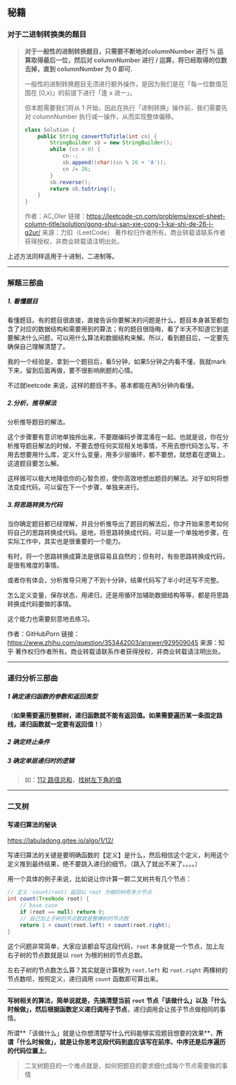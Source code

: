 ## 秘籍

### 对于二进制转换类的题目   

> **对于一般性的进制转换题目，只需要不断地对columnNumber 进行 % 运算取得最后一位，然后对 columnNumber 进行 / 运算，将已经取得的位数去掉，直到 columnNumber 为 0 即可.**
>
> 一般性的进制转换题目无须进行额外操作，是因为我们是在「每一位数值范围在 [0,x)」的前提下进行「逢 x 进一」。
>
> 但本题需要我们将从 1 开始，因此在执行「进制转换」操作前，我们需要先对 columnNumber 执行减一操作，从而实现整体偏移。
>
> ```java
> class Solution {
>     public String convertToTitle(int cn) {
>         StringBuilder sb = new StringBuilder();
>         while (cn > 0) {
>             cn--;
>             sb.append((char)(cn % 26 + 'A'));
>             cn /= 26;
>         }
>         sb.reverse();
>         return sb.toString();
>     }
> }
> ```
>
> 作者：AC_OIer
> 链接：https://leetcode-cn.com/problems/excel-sheet-column-title/solution/gong-shui-san-xie-cong-1-kai-shi-de-26-j-g2ur/
> 来源：力扣（LeetCode）
> 著作权归作者所有。商业转载请联系作者获得授权，非商业转载请注明出处。

上述方法同样适用于十进制，二进制等。



----

### 解题三部曲

##### **1. 看懂题目**

看懂题目。有的题目很直接，直接告诉你要解决的问题是什么，题目本身甚至都包含了对应的数据结构和需要用到的算法；有的题目很隐晦，看了半天不知道它到底要解决什么问题，可以用什么算法和数据结构来解。所以，看到题目后，一定要先确保自己理解清楚了。

我的一个经验是，拿到一个题目后，看5分钟，如果5分钟之内看不懂，我就mark 下来，留到后面再做，要不很影响刷题的心情。

不过就leetcode 来说，这样的题目不多。基本都能在再5分钟内看懂。

##### **2.分析，推导解法**

分析推导题目的解法。

这个步骤要有意识地单独拎出来，不要跟编码步骤混淆在一起。也就是说，你在分析推导题目解法的时候，不要去想任何实现相关地事情，不用去想代码怎么写，不用去想要用什么库，定义什么变量，用多少层循环，都不要想，就想着在逻辑上，这道题目要怎么解。

这样做可以极大地降低你的心智负担，使你高效地想出题目的解法。对于如何将想法变成代码，可以留在下一个步骤，单独来进行。

##### **3.将思路转换为代码**

当你确定题目都已经理解，并且分析推导出了题目的解法后，你才开始来思考如何将自己的思路转换成代码。是地，将思路转换成代码，可以是一个单独地步骤，在实际工作中，其实也是很重要的一个能力。

有时，将一个思路转换成算法是很容易且自然的；但有时，有些思路转换成代码，是很有难度的事情。

或者你有体会，分析推导只用了不到十分钟，结果代码写了半小时还写不完整。

怎么定义变量，保存状态，用递归，还是用循环加辅助数据结构等等，都是将思路转换成代码要做的事情。

这个能力也需要刻意地去练习。

作者：GitHubPorn
链接：https://www.zhihu.com/question/353442003/answer/929509045
来源：知乎
著作权归作者所有。商业转载请联系作者获得授权，非商业转载请注明出处。

---



### 递归分析三部曲 

##### 1 确定递归函数的参数和返回类型

（**如果需要遍历整颗树，递归函数就不能有返回值。如果需要遍历某一条固定路线，递归函数就一定要有返回值！**）

##### 2 确定终止条件

##### 3 确定单层递归时的逻辑

> 如：[112 路径总和](https://leetcode.cn/problems/path-sum/)，[找树左下角的值](https://mp.weixin.qq.com/s/MH2gbLvzQ91jHPKqiub0Nw)
>

---

### 二叉树

#### 写递归算法的秘诀  

https://labuladong.gitee.io/algo/1/12/

写递归算法的关键是要明确函数的【定义】是什么，然后相信这个定义，利用这个定义推到最终结果，绝不要跳入递归的细节。（跳入了就出不来了。。。。）  

用一个具体的例子来说，比如说让你计算一颗二叉树共有几个节点： 

```java
// 定义：count(root) 返回以 root 为根的树有多少节点
int count(TreeNode root) {
    // base case
    if (root == null) return 0;
    // 自己加上子树的节点数就是整棵树的节点数
    return 1 + count(root.left) + count(root.right);
}
```

这个问题非常简单，大家应该都会写这段代码，`root` 本身就是一个节点，加上左右子树的节点数就是以 `root` 为根的树的节点总数。

左右子树的节点数怎么算？其实就是计算根为 `root.left` 和 `root.right` 两棵树的节点数呗，按照定义，递归调用 `count` 函数即可算出来。

---

**写树相关的算法，简单说就是，先搞清楚当前** **`root`** **节点「该做什么」以及「什么时候做」，然后根据函数定义递归调用子节点**，递归调用会让孩子节点做相同的事情。

所谓**「该做什么」就是让你想清楚写什么代码能够实现题目想要的效果**，**所谓「什么时候做」，就是让你思考这段代码到底应该写在前序、中序还是后序遍历的代码位置上**。   

> 二叉树题目的一个难点就是，如何把题目的要求细化成每个节点需要做的事情









